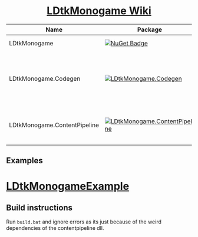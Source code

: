 <h1 align="center">
    <a href="https://irishbruse.github.io/LDtkMonogame/">LDtkMonogame Wiki</a>
</h1>

| Name                         | Package                                                                                                                                                      | Description                                                               |
| ---------------------------- | ------------------------------------------------------------------------------------------------------------------------------------------------------------ | ------------------------------------------------------------------------- |
| LDtkMonogame                 | [![NuGet Badge](https://buildstats.info/nuget/LDtkMonogame)](https://www.nuget.org/packages/LDtkMonogame/)                                                   | Core LDtk Package                                                         |
| LDtkMonogame.Codegen         | [![LDtkMonogame.Codegen](https://buildstats.info/nuget/LDtkMonogame.Codegen) ](https://www.nuget.org/packages/LDtkMonogame.Codegen/)                         | A tool that automates generation staticaly typed entity script generation |
| LDtkMonogame.ContentPipeline | [![LDtkMonogame.ContentPipeline](https://buildstats.info/nuget/LDtkMonogame.ContentPipeline) ](https://www.nuget.org/packages/LDtkMonogame.ContentPipeline/) | Includes the dll needed for the MGCP tool                                 |

## Examples
# [LDtkMonogameExample](https://github.com/IrishBruse/LDtkMonogameExample)

## Build instructions

Run `build.bat` and ignore errors as its just because of the weird dependencies of the contentpipeline dll.
